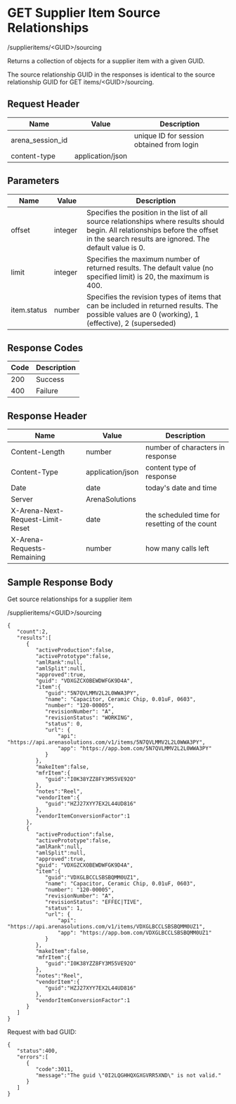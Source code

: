 # GET Supplier Item Source Relationships


/supplieritems/&lt;GUID&gt;/sourcing

Returns a collection of  objects for a supplier item with a given GUID.

The source relationship GUID in the responses is identical to the source relationship GUID for GET items/&lt;GUID&gt;/sourcing.

## Request Header

| Name<br> | Value<br> | Description<br> |
|  --- |  --- |  --- | 
| arena_session_id<br> |   | unique ID for session obtained from login<br> |
| content\-type<br> | application/json<br> |   |

## Parameters

| Name<br> | Value<br> | Description<br> |
|  --- |  --- |  --- | 
| offset<br> | integer<br> | Specifies the position in the list of all source relationships where results should begin. All relationships before the offset in the search results are ignored. The default value is 0.<br> |
| limit<br> | integer<br> | Specifies the maximum number of returned results. The default value \(no specified limit\) is 20, the maximum is 400.<br> |
| item.status<br> | number<br> | Specifies the revision types of items that can be included in returned results. The possible values are 0 \(working\), 1 \(effective\), 2 \(superseded\)<br> |

## Response Codes

| Code<br> | Description<br> |
|  --- |  --- | 
| 200<br> | Success<br> |
| 400<br> | Failure<br> |

## Response Header

| Name<br> | Value<br> | Description<br> |
|  --- |  --- |  --- | 
| Content\-Length<br> | number<br> | number of characters in response<br> |
| Content\-Type<br> | application/json<br> | content type of response<br> |
| Date<br> | date<br> | today's date and time<br> |
| Server<br> | ArenaSolutions<br> |   |
| X\-Arena\-Next\-Request\-Limit\-Reset<br> | date<br> | the scheduled time for resetting of the count<br> |
| X\-Arena\-Requests\-Remaining<br> | number<br> | how many calls left<br> |

## Sample Response Body
Get source relationships for a supplier item



/supplieritems/&lt;GUID&gt;/sourcing

```
{  
   "count":2,
   "results":[  
      {  
         "activeProduction":false,
         "activePrototype":false,
         "amlRank":null,
         "amlSplit":null,
         "approved":true,
         "guid": "VDXGZCXOBEWDWFGK9D4A",
         "item":{  
            "guid":"5N7QVLMMV2L2L0WWA3PY",
            "name": "Capacitor, Ceramic Chip, 0.01uF, 0603",
            "number": "120-00005",
            "revisionNumber": "A",
            "revisionStatus": "WORKING",
            "status": 0,
            "url": {
                "api": "https://api.arenasolutions.com/v1/items/5N7QVLMMV2L2L0WWA3PY",
                "app": "https://app.bom.com/5N7QVLMMV2L2L0WWA3PY"
            }
         },
         "makeItem":false,
         "mfrItem":{  
            "guid":"I0K38YZZ8FY3M55VE92O"
         },
         "notes":"Reel",
         "vendorItem":{  
            "guid":"HZJ27XYY7EX2L44UD816"
         },
         "vendorItemConversionFactor":1
      },
      {  
         "activeProduction":false,
         "activePrototype":false,
         "amlRank":null,
         "amlSplit":null,
         "approved":true,
         "guid": "VDXGZCXOBEWDWFGK9D4A",
         "item":{  
            "guid":"VDXGLBCCLSBSBQMM0UZ1",
            "name": "Capacitor, Ceramic Chip, 0.01uF, 0603",
            "number": "120-00005",
            "revisionNumber": "A",
            "revisionStatus": "EFFEC|TIVE",
            "status": 1,
            "url": {
                "api": "https://api.arenasolutions.com/v1/items/VDXGLBCCLSBSBQMM0UZ1",
                "app": "https://app.bom.com/VDXGLBCCLSBSBQMM0UZ1"
            }     
         },
         "makeItem":false,
         "mfrItem":{  
            "guid":"I0K38YZZ8FY3M55VE92O"
         },
         "notes":"Reel",
         "vendorItem":{  
            "guid":"HZJ27XYY7EX2L44UD816"
         },
         "vendorItemConversionFactor":1
      }
   ]
}

```
Request with bad GUID:

```
{  
   "status":400,
   "errors":[  
      {  
         "code":3011,
         "message":"The guid \"0I2LQGHHQXGXGVRR5XND\" is not valid."
      }
   ]
}
```
